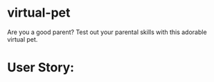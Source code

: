 # virtual-pet
Are you a good parent? Test out your parental skills with this adorable virtual pet.



# User Story:
